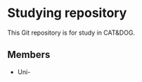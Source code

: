 Studying repository
===================

This Git repository is for study in CAT&DOG.

Members
-------

* Uni-
